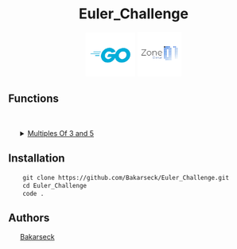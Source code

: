 <h1 align="center">Euler_Challenge</h1>

<p align="center">
    <img src="logo/golang.png" width="100px"/>
    <img src="logo/zone01.png" width="90px"/>
</p>

<h2> Functions </h2>

<br>
<ul>
    <details>
        <summary><a href="Readme/multiplesOf3and5.md">Multiples Of 3 and 5</a></summary>
        <br>
        <p>&ensp; &ensp; &ensp; This Function consist to sum all the multiples of 3 and 5 who are under a given number</p>
        <br>
        <br>
    </details>
</ul>

<h2> Installation </h2>

```console
    git clone https://github.com/Bakarseck/Euler_Challenge.git
    cd Euler_Challenge
    code .
```




<h2>Authors</h2>
<ul>
<a href="github.com/Bakarseck" margin="10px"> Bakarseck </a>
</ul>
